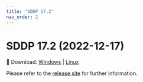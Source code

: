 ```yaml
---
title: "SDDP 17.2"
nav_order: 2
---
```


# SDDP 17.2 (2022-12-17)

🔗 Download: [Windows](https://www.psr-inc.com/app/link/?t=d&f=sddp-17.2-setup.zip) \| [Linux](https://www.psr-inc.com/app/link/?t=d&f=sddp-17.2-setup-linux.zip)

Please refer to the [release site](http://psr-energy.com/software/sddp-17.2.html) for further information.